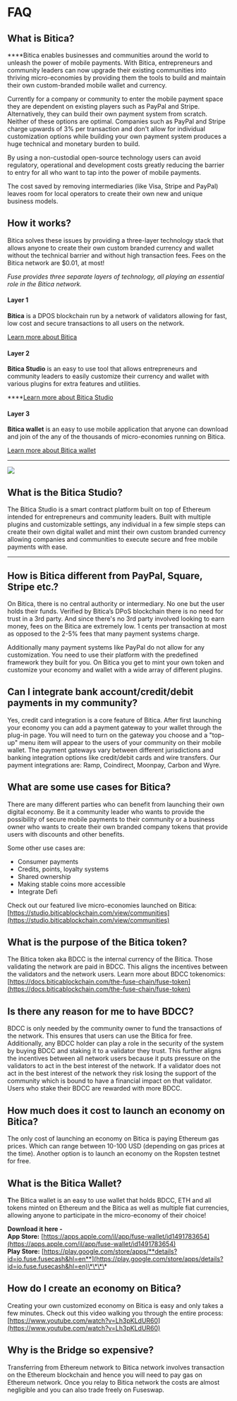 # FAQ

## What is Bitica?

  
****Bitica enables businesses and communities around the world to unleash the power of mobile payments. With Bitica, entrepreneurs and community leaders can now upgrade their existing communities into thriving micro-economies by providing them the tools to build and maintain their own custom-branded mobile wallet and currency. 

Currently for a company or community to enter the mobile payment space they are dependent on existing players such as PayPal and Stripe. Alternatively, they can build their own payment system from scratch. Neither of these options are optimal. Companies such as PayPal and Stripe charge upwards of 3% per transaction and don't allow for individual customization options while building your own payment system produces a huge technical and monetary burden to build. 

By using a non-custodial open-source technology users can avoid regulatory, operational and development costs greatly reducing the barrier to entry for all who want to tap into the power of mobile payments. 

The cost saved by removing intermediaries \(like Visa, Stripe and PayPal\) leaves room for local operators to create their own new and unique business models.



## How it works? 

Bitica solves these issues by providing a three-layer technology stack that allows anyone to create their own custom branded currency and wallet without the technical barrier and without high transaction fees. Fees on the Bitica network are $0.01, at most!

_Fuse provides three separate layers of technology, all playing an essential role in the Bitica network._ 

#### **Layer 1**

**Bitica** is a DPOS blockchain run by a network of validators allowing for fast, low cost and secure transactions to all users on the network. 

[Learn more about Bitica](https://docs.biticablockchain.com/become-a-validator/how-to-become-a-validator)

#### **Layer 2**

**Bitica Studio** is an easy to use tool that allows entrepreneurs and community leaders to easily customize their currency and wallet with various plugins for extra features and utilities.   
  
****[Learn more about Bitica Studio](https://docs.biticablockchain.com/the-fuse-studio/overview)

#### **Layer 3**

**Bitica wallet** is an easy to use mobile application that anyone can download and join of the any of the thousands of micro-economies running on Bitica. 

[Learn more about Bitica wallet](https://docs.biticablockchain.com/the-mobile-wallet/overview)  
****

![](../.gitbook/assets/stack-faq.jpg)

## **What is the Bitica Studio?**

The Bitica Studio is a smart contract platform built on top of Ethereum intended for entrepreneurs and community leaders. Built with multiple plugins and customizable settings, any individual in a few simple steps can create their own digital wallet and mint their own custom branded currency allowing companies and communities to execute secure and free mobile payments with ease.   
****

## **How is Bitica different from PayPal, Square, Stripe etc.?** 

On Bitica, there is no central authority or intermediary. No one but the user holds their funds. Verified by Bitica’s DPoS blockchain there is no need for trust in a 3rd party. And since there's no 3rd party involved looking to earn money, fees on the Bitica are extremely low. 1 cents per transaction at most as opposed to the 2-5% fees that many payment systems charge. 

Additionally many payment systems like PayPal do not allow for any customization. You need to use their platform with the predefined framework they built for you. On Bitica you get to mint your own token and customize your economy and wallet with a wide array of different plugins. 

## **Can I integrate bank account/credit/debit payments in my community?**

Yes, credit card integration is a core feature of Bitica. After first launching your economy you can add a payment gateway to your wallet through the plug-in page. You will need to turn on the gateway you choose and a "top-up" menu item will appear to the users of your community on their mobile wallet. The payment gateways vary between different jurisdictions and banking integration options like credit/debit cards and wire transfers. Our payment integrations are: Ramp, Coindirect, Moonpay, Carbon and Wyre.

## **What are some use cases for Bitica?** 

There are many different parties who can benefit from launching their own digital economy. Be it a community leader who wants to provide the possibility of secure mobile payments to their community or a business owner who wants to create their own branded company tokens that provide users with discounts and other benefits. 

Some other use cases are:

* Consumer payments
* Credits, points, loyalty systems
* Shared ownership
* Making stable coins more accessible
* Integrate Defi

Check out our featured live micro-economies launched on Bitica: [https://studio.biticablockchain.com/view/communities](https://studio.biticablockchain.com/view/communities)

## **What is the purpose of the Bitica token?** 

The Bitica token aka BDCC is the internal currency of the Bitica.  Those validating the network are paid in BDCC. This aligns the incentives between the validators and the network users. Learn more about BDCC tokenomics: [https://docs.biticablockchain.com/the-fuse-chain/fuse-token](https://docs.biticablockchain.com/the-fuse-chain/fuse-token)

## **Is there any reason for me to have BDCC?** 

BDCC is only needed by the community owner to fund the transactions of the network. This ensures that users can use the Bitica for free. Additionally, any BDCC holder can play a role in the security of the system by buying BDCC and staking it to a validator they trust. This further aligns the incentives between all network users because it puts pressure on the validators to act in the best interest of the network. If a validator does not act in the best interest of the network they risk losing the support of the community which is bound to have a financial impact on that validator. Users who stake their BDCC are rewarded with more BDCC. 

## **How much does it cost to launch an economy on Bitica?**

The only cost of launching an economy on Bitica is paying Ethereum gas prices. Which can range between 10-100 USD \(depending on gas prices at the time\). Another option is to launch an economy on the Ropsten testnet for free. 

## **What is the Bitica Wallet?** 

**T**he Bitica wallet is an easy to use wallet that holds BDCC, ETH and all tokens minted on Ethereum and the Bitica as well as multiple fiat currencies, allowing anyone to participate in the micro-economy of their choice!  
  
**Download it here -   
App Store:** [https://apps.apple.com/il/app/fuse-wallet/id1491783654](https://apps.apple.com/il/app/fuse-wallet/id1491783654)  
**Play Store:** [https://play.google.com/store/apps/**details?id=io.fuse.fusecash&hl=en**](https://play.google.com/store/apps/details?id=io.fuse.fusecash&hl=en)\*\*\*\*

## **How do I create an economy on Bitica?**

Creating your own customized economy on Bitica is easy and only takes a few minutes. Check out this video walking you through the entire process: [https://www.youtube.com/watch?v=Lh3pKLdUR60](https://www.youtube.com/watch?v=Lh3pKLdUR60)

## Why is the Bridge so expensive? 

Transferring from Ethereum network to Bitica network involves transaction on the Ethereum blockchain and hence you will need to pay gas on Ethereum network. Once you relay to Bitica network the costs are almost negligible and you can also trade freely on Fuseswap.

